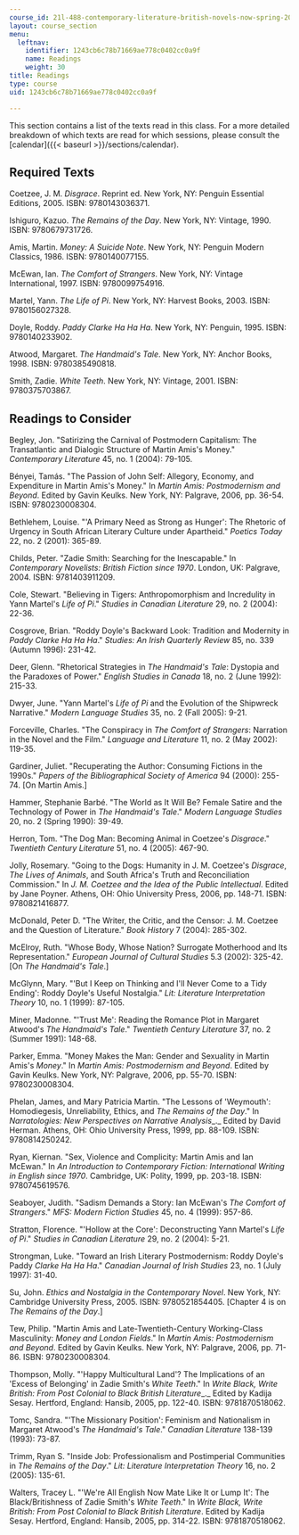 ```yaml
---
course_id: 21l-488-contemporary-literature-british-novels-now-spring-2007
layout: course_section
menu:
  leftnav:
    identifier: 1243cb6c78b71669ae778c0402cc0a9f
    name: Readings
    weight: 30
title: Readings
type: course
uid: 1243cb6c78b71669ae778c0402cc0a9f

---
```


This section contains a list of the texts read in this class. For a more detailed breakdown of which texts are read for which sessions, please consult the [calendar]({{< baseurl >}}/sections/calendar).

Required Texts
--------------

Coetzee, J. M. _Disgrace_. Reprint ed. New York, NY: Penguin Essential Editions, 2005. ISBN: 9780143036371.

Ishiguro, Kazuo. _The Remains of the Day_. New York, NY: Vintage, 1990. ISBN: 9780679731726.

Amis, Martin. _Money: A Suicide Note_. New York, NY: Penguin Modern Classics, 1986. ISBN: 9780140077155.

McEwan, Ian. _The Comfort of Strangers_. New York, NY: Vintage International, 1997. ISBN: 9780099754916.

Martel, Yann. _The Life of Pi_. New York, NY: Harvest Books, 2003. ISBN: 9780156027328.

Doyle, Roddy. _Paddy Clarke Ha Ha Ha_. New York, NY: Penguin, 1995. ISBN: 9780140233902.

Atwood, Margaret. _The Handmaid's Tale_. New York, NY: Anchor Books, 1998. ISBN: 9780385490818.

Smith, Zadie. _White Teeth_. New York, NY: Vintage, 2001. ISBN: 9780375703867.

Readings to Consider
--------------------

Begley, Jon. "Satirizing the Carnival of Postmodern Capitalism: The Transatlantic and Dialogic Structure of Martin Amis's Money." _Contemporary Literature_ 45, no. 1 (2004): 79-105.

Bényei, Tamás. "The Passion of John Self: Allegory, Economy, and Expenditure in Martin Amis's Money." In _Martin Amis: Postmodernism and Beyond_. Edited by Gavin Keulks. New York, NY: Palgrave, 2006, pp. 36-54. ISBN: 9780230008304.

Bethlehem, Louise. "'A Primary Need as Strong as Hunger': The Rhetoric of Urgency in South African Literary Culture under Apartheid." _Poetics Today_ 22, no. 2 (2001): 365-89.

Childs, Peter. "Zadie Smith: Searching for the Inescapable." In _Contemporary Novelists: British Fiction since 1970_. London, UK: Palgrave, 2004. ISBN: 9781403911209.

Cole, Stewart. "Believing in Tigers: Anthropomorphism and Incredulity in Yann Martel's _Life of Pi_." _Studies in Canadian Literature_ 29, no. 2 (2004): 22-36.

Cosgrove, Brian. "Roddy Doyle's Backward Look: Tradition and Modernity in _Paddy Clarke Ha Ha Ha_." _Studies: An Irish Quarterly Review_ 85, no. 339 (Autumn 1996): 231-42.

Deer, Glenn. "Rhetorical Strategies in _The Handmaid's Tale_: Dystopia and the Paradoxes of Power." _English Studies in Canada_ 18, no. 2 (June 1992): 215-33.

Dwyer, June. "Yann Martel's _Life of Pi_ and the Evolution of the Shipwreck Narrative." _Modern Language Studies_ 35, no. 2 (Fall 2005): 9-21.

Forceville, Charles. "The Conspiracy in _The Comfort of Strangers_: Narration in the Novel and the Film." _Language and Literature_ 11, no. 2 (May 2002): 119-35.

Gardiner, Juliet. "Recuperating the Author: Consuming Fictions in the 1990s." _Papers of the Bibliographical Society of America_ 94 (2000): 255-74. \[On Martin Amis.\]

Hammer, Stephanie Barbé. "The World as It Will Be? Female Satire and the Technology of Power in _The Handmaid's Tale_." _Modern Language Studies_ 20, no. 2 (Spring 1990): 39-49.

Herron, Tom. "The Dog Man: Becoming Animal in Coetzee's _Disgrace_." _Twentieth Century Literature_ 51, no. 4 (2005): 467-90.

Jolly, Rosemary. "Going to the Dogs: Humanity in J. M. Coetzee's _Disgrace_, _The Lives of Animals_, and South Africa's Truth and Reconciliation Commission." In _J. M. Coetzee and the Idea of the Public Intellectual_. Edited by Jane Poyner. Athens, OH: Ohio University Press, 2006, pp. 148-71. ISBN: 9780821416877.

McDonald, Peter D. "The Writer, the Critic, and the Censor: J. M. Coetzee and the Question of Literature." _Book History_ 7 (2004): 285-302.

McElroy, Ruth. "Whose Body, Whose Nation? Surrogate Motherhood and Its Representation." _European Journal of Cultural Studies_ 5.3 (2002): 325-42. \[On _The Handmaid's Tale_.\]

McGlynn, Mary. "'But I Keep on Thinking and I'll Never Come to a Tidy Ending': Roddy Doyle's Useful Nostalgia." _Lit: Literature Interpretation Theory_ 10, no. 1 (1999): 87-105.

Miner, Madonne. "'Trust Me': Reading the Romance Plot in Margaret Atwood's _The Handmaid's Tale_." _Twentieth Century Literature_ 37, no. 2 (Summer 1991): 148-68.

Parker, Emma. "Money Makes the Man: Gender and Sexuality in Martin Amis's _Money_." In _Martin Amis: Postmodernism and Beyond_. Edited by Gavin Keulks. New York, NY: Palgrave, 2006, pp. 55-70. ISBN: 9780230008304.

Phelan, James, and Mary Patricia Martin. "The Lessons of 'Weymouth': Homodiegesis, Unreliability, Ethics, and _The Remains of the Day_." In _Narratologies: New Perspectives on Narrative Analysis__._ Edited by David Herman. Athens, OH: Ohio University Press, 1999, pp. 88-109. ISBN: 9780814250242.

Ryan, Kiernan. "Sex, Violence and Complicity: Martin Amis and Ian McEwan." In _An Introduction to Contemporary Fiction: International Writing in English since 1970_. Cambridge, UK: Polity, 1999, pp. 203-18. ISBN: 9780745619576.

Seaboyer, Judith. "Sadism Demands a Story: Ian McEwan's _The Comfort of Strangers_." _MFS: Modern Fiction Studies_ 45, no. 4 (1999): 957-86.

Stratton, Florence. "'Hollow at the Core': Deconstructing Yann Martel's _Life of Pi_." _Studies in Canadian Literature_ 29, no. 2 (2004): 5-21.

Strongman, Luke. "Toward an Irish Literary Postmodernism: Roddy Doyle's Paddy _Clarke Ha Ha Ha_." _Canadian Journal of Irish Studies_ 23, no. 1 (July 1997): 31-40.

Su, John. _Ethics and Nostalgia in the Contemporary Novel_. New York, NY: Cambridge University Press, 2005. ISBN: 9780521854405. \[Chapter 4 is on _The Remains of the Day_.\]

Tew, Philip. "Martin Amis and Late-Twentieth-Century Working-Class Masculinity: _Money and London Fields_." In _Martin Amis: Postmodernism and Beyond_. Edited by Gavin Keulks. New York, NY: Palgrave, 2006, pp. 71-86. ISBN: 9780230008304.

Thompson, Molly. "'Happy Multicultural Land'? The Implications of an 'Excess of Belonging' in Zadie Smith's _White Teeth_." In _Write Black, Write British: From Post Colonial to Black British Literature__._ Edited by Kadija Sesay. Hertford, England: Hansib, 2005, pp. 122-40. ISBN: 9781870518062.

Tomc, Sandra. "'The Missionary Position': Feminism and Nationalism in Margaret Atwood's _The Handmaid's Tale_." _Canadian Literature_ 138-139 (1993): 73-87.

Trimm, Ryan S. "Inside Job: Professionalism and Postimperial Communities in _The Remains of the Day_." _Lit: Literature Interpretation Theory_ 16, no. 2 (2005): 135-61.

Walters, Tracey L. "'We're All English Now Mate Like It or Lump It': The Black/Britishness of Zadie Smith's _White Teeth_." In _Write Black, Write British: From Post Colonial to Black British Literature_. Edited by Kadija Sesay. Hertford, England: Hansib, 2005, pp. 314-22. ISBN: 9781870518062.